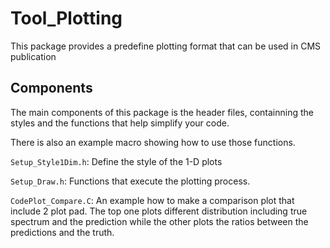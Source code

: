 # Tool_Plotting

This package provides a predefine plotting format that can be used in CMS publication

## Components

The main components of this package is the header files, containning the styles and the functions that help simplify your code.

There is also an example macro showing how to use those functions.

`Setup_Style1Dim.h`: Define the style of the 1-D plots

`Setup_Draw.h`: Functions that execute the plotting process.

`CodePlot_Compare.C`: An example how to make a comparison plot that include 2 plot pad. The top one plots different distribution including true spectrum and the prediction while the other plots the ratios between the predictions and the truth.
